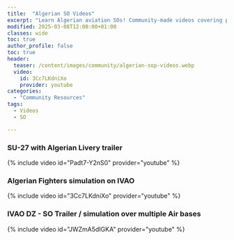 ```yaml
---
title:  "Algerian SO Videos"
excerpt: "Learn Algerian aviation SOs! Community-made videos covering procedures for realistic MSFS flights."
modified: 2025-03-08T12:00:00+01:00
classes: wide
toc: true
author_profile: false
toc: true
header:
  teaser: /content/images/community/algerian-sop-videos.webp
  video:
    id: 3Cc7LKdniXo
    provider: youtube
categories: 
  - "Community Resources"
tags:
  - Videos
  - SO

---
```


### SU-27 with Algerian Livery trailer 
{% include video id="Padt7-Y2nS0" provider="youtube" %}


### Algerian Fighters simulation on IVAO 
{% include video id="3Cc7LKdniXo" provider="youtube" %}

### IVAO DZ - SO Trailer / simulation over multiple Air bases  
{% include video id="JWZmA5dIGKA" provider="youtube" %}
